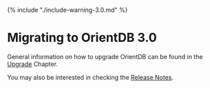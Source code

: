 
{% include "./include-warning-3.0.md" %}

# Migrating to OrientDB 3.0

General information on how to upgrade OrientDB can be found in the [Upgrade](Upgrade.md) Chapter.

You may also be interested in checking the [Release Notes](Release-Notes.md).
